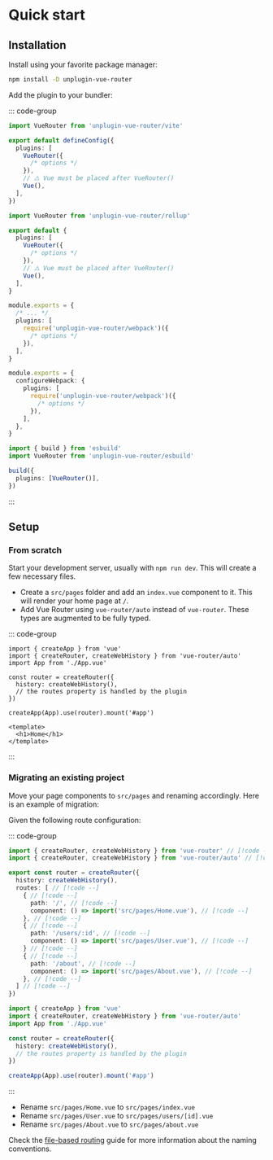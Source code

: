 # Quick start

## Installation

Install using your favorite package manager:

```bash
npm install -D unplugin-vue-router
```

Add the plugin to your bundler:

::: code-group

```ts [vite.config.ts]
import VueRouter from 'unplugin-vue-router/vite'

export default defineConfig({
  plugins: [
    VueRouter({
      /* options */
    }),
    // ⚠️ Vue must be placed after VueRouter()
    Vue(),
  ],
})
```

```ts [rollup.config.js]
import VueRouter from 'unplugin-vue-router/rollup'

export default {
  plugins: [
    VueRouter({
      /* options */
    }),
    // ⚠️ Vue must be placed after VueRouter()
    Vue(),
  ],
}
```

```ts [webpack.config.js]
module.exports = {
  /* ... */
  plugins: [
    require('unplugin-vue-router/webpack')({
      /* options */
    }),
  ],
}
```

```ts [vue.config.js]
module.exports = {
  configureWebpack: {
    plugins: [
      require('unplugin-vue-router/webpack')({
        /* options */
      }),
    ],
  },
}
```

```ts [esbuild.config.js]
import { build } from 'esbuild'
import VueRouter from 'unplugin-vue-router/esbuild'

build({
  plugins: [VueRouter()],
})
```

:::

## Setup

### From scratch

Start your development server, usually with `npm run dev`. This will create a few necessary files.

- Create a `src/pages` folder and add an `index.vue` component to it. This will render your home page at `/`.
- Add Vue Router using `vue-router/auto` instead of `vue-router`. These types are augmented to be fully typed.

::: code-group

```ts{2,5-8} [src/main.ts]
import { createApp } from 'vue'
import { createRouter, createWebHistory } from 'vue-router/auto'
import App from './App.vue'

const router = createRouter({
  history: createWebHistory(),
  // the routes property is handled by the plugin
})

createApp(App).use(router).mount('#app')
```

```vue [src/pages/index.vue]
<template>
  <h1>Home</h1>
</template>
```

:::

### Migrating an existing project

Move your page components to `src/pages` and renaming accordingly. Here is an example of migration:

Given the following route configuration:

::: code-group

```ts [src/router.ts]
import { createRouter, createWebHistory } from 'vue-router' // [!code --]
import { createRouter, createWebHistory } from 'vue-router/auto' // [!code ++]

export const router = createRouter({
  history: createWebHistory(),
  routes: [ // [!code --]
    { // [!code --]
      path: '/', // [!code --]
      component: () => import('src/pages/Home.vue'), // [!code --]
    }, // [!code --]
    { // [!code --]
      path: '/users/:id', // [!code --]
      component: () => import('src/pages/User.vue'), // [!code --]
    } // [!code --]
    { // [!code --]
      path: '/about', // [!code --]
      component: () => import('src/pages/About.vue'), // [!code --]
    }, // [!code --]
  ] // [!code --]
})
```

```ts [main.ts]
import { createApp } from 'vue'
import { createRouter, createWebHistory } from 'vue-router/auto'
import App from './App.vue'

const router = createRouter({
  history: createWebHistory(),
  // the routes property is handled by the plugin
})

createApp(App).use(router).mount('#app')
```

:::

- Rename `src/pages/Home.vue` to `src/pages/index.vue`
- Rename `src/pages/User.vue` to `src/pages/users/[id].vue`
- Rename `src/pages/About.vue` to `src/pages/about.vue`

Check the [file-based routing](/guide/file-based-routing) guide for more information about the naming conventions.
